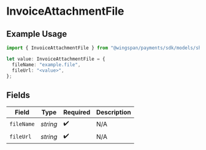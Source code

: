 # InvoiceAttachmentFile

## Example Usage

```typescript
import { InvoiceAttachmentFile } from "@wingspan/payments/sdk/models/shared";

let value: InvoiceAttachmentFile = {
  fileName: "example.file",
  fileUrl: "<value>",
};
```

## Fields

| Field              | Type               | Required           | Description        |
| ------------------ | ------------------ | ------------------ | ------------------ |
| `fileName`         | *string*           | :heavy_check_mark: | N/A                |
| `fileUrl`          | *string*           | :heavy_check_mark: | N/A                |